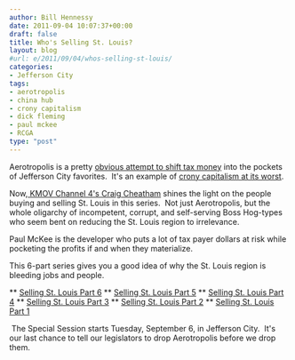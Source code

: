```yaml
---
author: Bill Hennessy
date: 2011-09-04 10:07:37+00:00
draft: false
title: Who's Selling St. Louis?
layout: blog
#url: e/2011/09/04/whos-selling-st-louis/
categories:
- Jefferson City
tags:
- aerotropolis
- china hub
- crony capitalism
- dick fleming
- paul mckee
- RCGA
type: "post"
---
```


Aerotropolis is a pretty [obvious attempt to shift tax money](https://www.24thstate.com/2011/06/mckee-tropolis.html) into the pockets of Jefferson City favorites.  It's an example of [crony capitalism at its worst](https://hennessysview.com/?s=aerotropolis&submit.x=0&submit.y=0).

Now,[ KMOV Channel 4's Craig Cheatham](https://www.kmov.com/news/local/Selling-St-Louis-129125098.html) shines the light on the people buying and selling St. Louis in this series.  Not just Aerotropolis, but the whole oligarchy of incompetent, corrupt, and self-serving Boss Hog-types who seem bent on reducing the St. Louis region to irrelevance.



Paul McKee is the developer who puts a lot of tax payer dollars at risk while pocketing the profits if and when they materialize.

This 6-part series gives you a good idea of why the St. Louis region is bleeding jobs and people.










** [Selling St. Louis Part 6](https://www.kmov.com/news/local/Selling-St-Louis-Part-6-129128183.html)
** [Selling St. Louis Part 5](https://www.kmov.com/news/local/Selling-St-Louis-Part-5-129127943.html)
** [Selling St. Louis Part 4](https://www.kmov.com/news/local/Selling-St-Louis-Part-4-129127668.html)
** [Selling St. Louis Part 3](https://www.kmov.com/news/local/Selling-St-Louis-Part-3-129127398.html)
** [Selling St. Louis Part 2](https://www.kmov.com/news/local/Selling-St-Louis-Part-2-129127098.html)
** [Selling St. Louis Part 1](https://www.kmov.com/news/local/Selling-St-Louis-129125098.html)










 The Special Session starts Tuesday, September 6, in Jefferson City.  It's our last chance to tell our legislators to drop Aerotropolis before we drop them.
